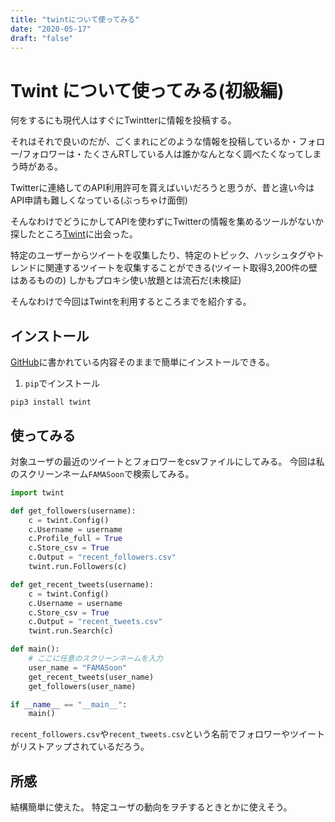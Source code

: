 ```yaml
---
title: "twintについて使ってみる"
date: "2020-05-17"
draft: "false"
---
```


# Twint について使ってみる(初級編)

何をするにも現代人はすぐにTwintterに情報を投稿する。

それはそれで良いのだが、ごくまれにどのような情報を投稿しているか・フォロー/フォロワーは・たくさんRTしている人は誰かなんとなく調べたくなってしまう時がある。

Twitterに連絡してのAPI利用許可を貰えばいいだろうと思うが、昔と違い今はAPI申請も難しくなっている(ぶっちゃけ面倒)

そんなわけでどうにかしてAPIを使わずにTwitterの情報を集めるツールがないか探したところ[Twint](https://github.com/twintproject/twint)に出会った。

特定のユーザーからツイートを収集したり、特定のトピック、ハッシュタグやトレンドに関連するツイートを収集することができる(ツイート取得3,200件の壁はあるものの)
しかもプロキシ使い放題とは流石だ(未検証)

そんなわけで今回はTwintを利用するところまでを紹介する。

## インストール
[GitHub](https://github.com/twintproject/twint)に書かれている内容そのままで簡単にインストールできる。
1. `pip`でインストール

```pip3 install twint```

## 使ってみる
対象ユーザの最近のツイートとフォロワーをcsvファイルにしてみる。
今回は私のスクリーンネーム`FAMASoon`で検索してみる。

```python
import twint

def get_followers(username):
    c = twint.Config()
    c.Username = username
    c.Profile_full = True
    c.Store_csv = True
    c.Output = "recent_followers.csv"
    twint.run.Followers(c)

def get_recent_tweets(username):
    c = twint.Config()
    c.Username = username
    c.Store_csv = True
    c.Output = "recent_tweets.csv"
    twint.run.Search(c)

def main():
    # ここに任意のスクリーンネームを入力
    user_name = "FAMASoon"
    get_recent_tweets(user_name)
    get_followers(user_name)

if __name__ == "__main__":
    main()
```

`recent_followers.csv`や`recent_tweets.csv`という名前でフォロワーやツイートがリストアップされているだろう。

## 所感
結構簡単に使えた。
特定ユーザの動向をヲチするときとかに使えそう。